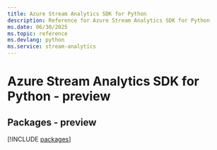 ```yaml
---
title: Azure Stream Analytics SDK for Python
description: Reference for Azure Stream Analytics SDK for Python
ms.date: 06/30/2025
ms.topic: reference
ms.devlang: python
ms.service: stream-analytics
---
```

# Azure Stream Analytics SDK for Python - preview
## Packages - preview
[!INCLUDE [packages](stream-analytics-index.md)]